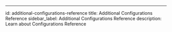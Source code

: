 ---
id: additional-configurations-reference
title: Additional Configurations Reference
sidebar_label: Additional Configurations Reference
description: Learn about Configurations Reference

